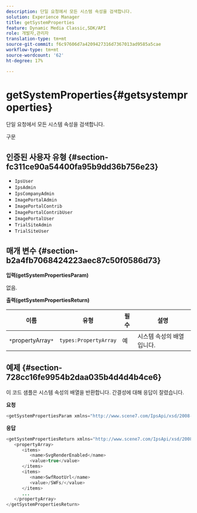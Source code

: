 ```yaml
---
description: 단일 요청에서 모든 시스템 속성을 검색합니다.
solution: Experience Manager
title: getSystemProperties
feature: Dynamic Media Classic,SDK/API
role: 개발자,관리자
translation-type: tm+mt
source-git-commit: f6c97606d7a4209427316d7367013ad9585a5cae
workflow-type: tm+mt
source-wordcount: '62'
ht-degree: 17%

---
```



# getSystemProperties{#getsystemproperties}

단일 요청에서 모든 시스템 속성을 검색합니다.

구문

## 인증된 사용자 유형 {#section-fc311ce90a54400fa95b9dd36b756e23}

* `IpsUser`
* `IpsAdmin`
* `IpsCompanyAdmin`
* `ImagePortalAdmin`
* `ImagePortalContrib`
* `ImagePortalContribUser`
* `ImagePortalUser`
* `TrialSiteAdmin`
* `TrialSiteUser`

## 매개 변수 {#section-b2a4fb7068424223aec87c50f0586d73}

**입력(getSystemPropertiesParam)**

없음.

**출력(getSystemPropertiesReturn)**

| 이름 | 유형 | 필수 | 설명 |
|---|---|---|---|
| `*`propertyArray`*` | `types:PropertyArray` | 예 | 시스템 속성의 배열입니다. |

## 예제 {#section-728cc16fe9954b2daa035b4d4d4b4ce6}

이 코드 샘플은 시스템 속성의 배열을 반환합니다. 간결성에 대해 응답이 잘렸습니다.

**요청**

```java
<getSystemPropertiesParam xmlns="http://www.scene7.com/IpsApi/xsd/2008-09-10"/>
```

**응답**

```java
<getSystemPropertiesReturn xmlns="http://www.scene7.com/IpsApi/xsd/2008-09-10"> 
   <propertyArray> 
      <items> 
         <name>SvgRenderEnabled</name> 
         <value>true</value> 
      </items> 
      <items> 
         <name>SwfRootUrl</name> 
         <value>/SWFs/</value> 
      </items> 
      ... 
   </propertyArray> 
</getSystemPropertiesReturn>
```

